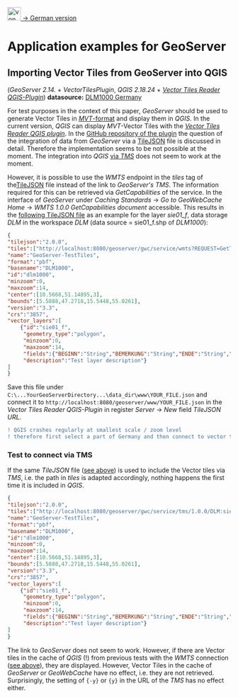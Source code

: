 [<img src="https://upload.wikimedia.org/wikipedia/commons/b/ba/Flag_of_Germany.svg" data-canonical-src="https://upload.wikimedia.org/wikipedia/commons/b/ba/Flag_of_Germany.svg" title="von User:SKopp, User:Madden, and other users [Public domain oder Public domain], via Wikimedia Commons" width="30" /> -> German version](README_de.md)

# Application examples for GeoServer
## Importing Vector Tiles from GeoServer into QGIS
(*GeoServer 2.14.* + *VectorTilesPlugin*, *QGIS 2.18.24* + [*Vector Tiles Reader QGIS-Plugin*](https://github.com/geometalab/Vector-Tiles-Reader-QGIS-Plugin))
**datasource:** [DLM1000 Germany](http://www.geodatenzentrum.de/geodaten/gdz_rahmen.gdz_div?gdz_spr=deu&gdz_akt_zeile=5&gdz_anz_zeile=1&gdz_unt_zeile=2&gdz_user_id=0)

For test purposes in the context of this paper, *GeoServer* should be used to generate Vector Tiles in [*MVT*-format](https://github.com/mapbox/vector-tile-spec) and display them in *QGIS*. In the current version, *QGIS* can display *MVT*-Vector Tiles with the [*Vector Tiles Reader QGIS plugin*](https://github.com/geometalab/Vector-Tiles-Reader-QGIS-Plugin). In the [GitHub repository of the plugin](https://github.com/geometalab/Vector-Tiles-Reader-QGIS-Plugin/issues/112) the question of the integration of data from *GeoServer* via a [TileJSON](https://github.com/mapbox/tilejson-spec) file is discussed in detail. Therefore the implementation seems to be not possible at the moment. The integration into *QGIS* [via *TMS*](https://github.com/GjueAtGit/VTs_datasource_ogc/blob/master/geoserver/README.md#verkn%C3%BCpfungsversuch-%C3%BCber-tms) does not seem to work at the moment.

However, it is possible to use the *WMTS* endpoint in the *tiles* tag of the[TileJSON](https://github.com/mapbox/tilejson-spec) file instead of the link to *GeoServer's* *TMS*. The information required for this can be retrieved via *GetCapabilities* of the service. In the interface of *GeoServer* under *Caching Standards* -> *Go to GeoWebCache Home* -> *WMTS 1.0.0 GetCapabilities document* accessible. This results in the [following TileJSON file](https://github.com/GjueAtGit/VTs_datasource_ogc/blob/master/geoserver/example_tilejson_vts_wmts.json) as an example for the layer *sie01_f*, data storage *DLM* in the workspace *DLM* (data source = sie01_f.shp of *DLM1000*):

```json
{
"tilejson":"2.0.0",
"tiles":["http://localhost:8080/geoserver/gwc/service/wmts?REQUEST=GetTile&SERVICE=WMTS&VERSION=1.0.0&LAYER=DLM:sie01_f&STYLE=&TILEMATRIX=EPSG:900913:{z}&TILEMATRIXSET=EPSG:900913&FORMAT=application/x-protobuf;type=mapbox-vector&TILECOL={x}&TILEROW={y}"],
"name":"GeoServer-TestTiles",
"format":"pbf",
"basename":"DLM1000",
"id":"dlm1000",
"minzoom":0,
"maxzoom":14,
"center":[10.5668,51.14895,3],
"bounds":[5.5888,47.2718,15.5448,55.0261],
"version":"3.3",
"crs":"3857",
"vector_layers":[
	{"id":"sie01_f",
	 "geometry_type":"polygon",
	 "minzoom":0,
	 "maxzoom":14,
	 "fields":{"BEGINN":"String","BEMERKUNG":"String","ENDE":"String","LAND":"String","MODELLART":"String","NAM":"String","OBJART":"String","OBJART_TXT":"String","OBJID":"String","RGS":"String"},
	 "description":"Test layer description"}
]
}
```
Save this file under `C:\...YourGeoServerDirectory...\data_dir\www\YOUR_FILE.json` and connect it to `http://localhost:8080/geoserver/www/YOUR_FILE.json` in the *Vector Tiles Reader QGIS-Plugin* in register *Server* -> *New* field *TileJSON URL*.

```diff
! QGIS crashes regularly at smallest scale / zoom level                      !
! therefore first select a part of Germany and then connect to vector tiles. !
```
### Test to connect via TMS
If the same *TileJSON* file ([see above](https://github.com/GjueAtGit/VTs_datasource_ogc/tree/master/geoserver#vector-tiles-aus-geoserver-in-qgis-einlesen)) is used to include the Vector tiles via *TMS*, i.e. the path in *tiles* is adapted accordingly, nothing happens the first time it is included in *QGIS*.

```json
{
"tilejson":"2.0.0",
"tiles":["http://localhost:8080/geoserver/gwc/service/tms/1.0.0/DLM:sie01_f@EPSG:900913@pbf/{z}/{x}/{-y}.pbf"],
"name":"GeoServer-TestTiles",
"format":"pbf",
"basename":"DLM1000",
"id":"dlm1000",
"minzoom":0,
"maxzoom":14,
"center":[10.5668,51.14895,3],
"bounds":[5.5888,47.2718,15.5448,55.0261],
"version":"3.3",
"crs":"3857",
"vector_layers":[
	{"id":"sie01_f",
	 "geometry_type":"polygon",
	 "minzoom":0,
	 "maxzoom":14,
	 "fields":{"BEGINN":"String","BEMERKUNG":"String","ENDE":"String","LAND":"String","MODELLART":"String","NAM":"String","OBJART":"String","OBJART_TXT":"String","OBJID":"String","RGS":"String"},
	 "description":"Test layer description"}
]
}
```
The link to *GeoServer* does not seem to work. However, if there are Vector tiles in the cache of *QGIS* (!) from previous tests with the *WMTS* connection ([see above](https://github.com/GjueAtGit/VTs_datasource_ogc/tree/master/geoserver#vector-tiles-aus-geoserver-in-qgis-read)), they are displayed. However, Vector Tiles in the cache of *GeoServer* or *GeoWebCache* have no effect, i.e. they are not retrieved. Surprisingly, the setting of `{-y}` or `{y}` in the URL of the *TMS* has no effect either.

